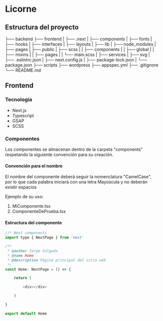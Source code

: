 # Licorne

## Estructura del proyecto

├── backend
├── frontend
|	├── .next
|	├── components
|	├── fonts
|	├── hooks
|	├── interfaces
|	├── layouts
|	├── lib
|	├── node_modules
|	├── pages
|	├── public
|	├── scss
|	|	├── components
|	|	├── global
|	|	├── mixins
|	|	├── pages
|	|	└── main.scss
|	├── services
|	├── svg
|	├── .eslintrc.json
|	├── next.config.js
|	├── package-lock.json
|	└── package.json
├── scripts
├── wordpress
├── appspec.yml
├── .gitignore 
└── README.md

## Frontend

### Tecnología
- Next.js
- Typescript
- GSAP
- SCSS

### Componentes
Los componentes se almacenan dentro de la carpeta "components" respetando la siguiente convención para su creación.

#### Convención para el nombre
El nombre del componente deberá seguir la nomenclatura "CamelCase", por lo que cada palabra iniciará con una letra Mayúscula y no deberán existir espacios

Ejemplo de su uso:

1. MiComponente.tsx
2. ComponenteDePrueba.tsx

#### Estructura del componente
```js
//* Next components
import type { NextPage } from 'next'

/**
 * @author Jorge Salgado
 * @name Home
 * @description Página principal del sitio web
 */
const Home: NextPage = () => {

	return (

		<div></div>

	)

}

export default Home
```